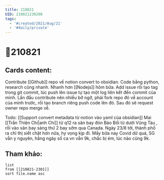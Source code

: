 ```yaml
---
title: 210821
UID: 210821230200
tags:
  - '#created/2021/Aug/21'
  - '#daily/private'
---
```

# 📝210821

## Cards content:
Contribute [[Github]] repo về notion convert to obsidian. Code bằng python, research cũng nhanh. Nhanh hơn [[Nodejs]] hôm bữa.
Add issue rồi tạo tag trong git commit, lúc push lên issue tự tạo một log liên kết đến commit của mình.
Lần đầu contribute nên nhiều bỡ ngỡ, phải fork repo đó về account của mình trước, rồi tạo branch riêng push code lên đó. Sau đó sẽ request owner repo merge về.

Todo: [[Support convert metadata từ notion vào yaml của obsidian]]
Mai [[Trần Thiện Chí|anh Chí]] từ q12 ra sân bay đón Bảo Bối từ dưới Vũng Tàu  , rồi vào sân bay sáng thứ 2 bay sớm qua Canada. Ngày 23/8 tới, thành phố ra chỉ thị siết chặt hơn nữa, hy vọng kịp đi. Mấy bữa nay Covid dữ quá, SG vẫn y nguyên, hằng ngày số ca vn vẫn 9k, chắc bị ém, lúc nào cũng 9k.




## Tham khảo:
```dataview
list
from [[210821-2301]]
sort file.name asc
```